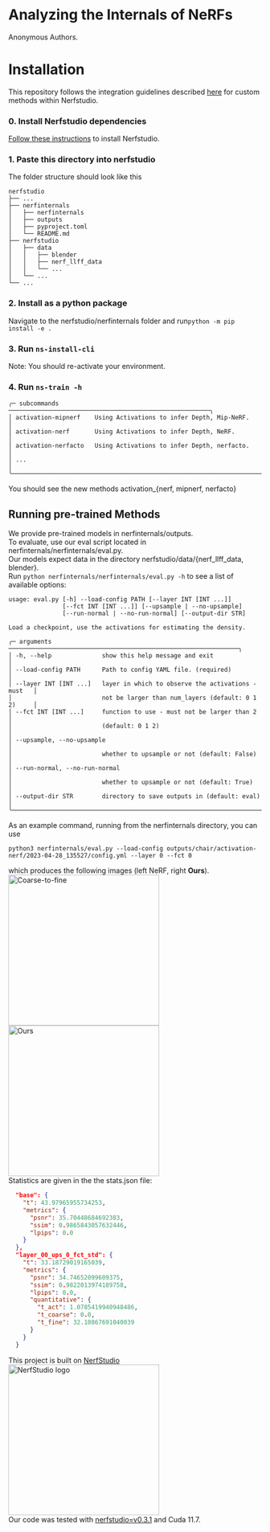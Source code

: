 # Analyzing the Internals of NeRFs
Anonymous Authors.

# Installation
This repository follows the integration guidelines described [here](https://docs.nerf.studio/en/latest/developer_guides/new_methods.html) for custom methods within Nerfstudio. 
### 0. Install Nerfstudio dependencies
[Follow these instructions](https://docs.nerf.studio/en/latest/quickstart/installation.html) to install Nerfstudio.
### 1. Paste this directory into nerfstudio
The folder structure should look like this
```
nerfstudio
├── ...
├── nerfinternals
│   ├── nerfinternals
│   ├── outputs
│   ├── pyproject.toml
│   └── README.md
├── nerfstudio
│   ├── data
│   │   ├── blender
│   │   ├── nerf_llff_data
│   │   └── ...
│   └── ...
└── ...
```
### 2. Install as a python package
Navigate to the nerfstudio/nerfinternals folder and run`python -m pip install -e .`

### 3. Run `ns-install-cli`
Note: You should re-activate your environment.
### 4. Run `ns-train -h`
```console
╭─ subcommands ────────────────────────────────────────────────────────╮
│ activation-mipnerf    Using Activations to infer Depth, Mip-NeRF.    │
│ activation-nerf       Using Activations to infer Depth, NeRF.        │
│ activation-nerfacto   Using Activations to infer Depth, nerfacto.    │
│ ...                                                                  │
╰──────────────────────────────────────────────────────────────────────╯ 
```
You should see the new methods activation_{nerf, mipnerf, nerfacto}
## Running pre-trained Methods
We provide pre-trained models in nerfinternals/outputs.\
To evaluate, use our eval script located in nerfinternals/nerfinternals/eval.py. \
Our models expect data in the directory nerfstudio/data/{nerf_llff_data, blender}. \
Run `python nerfinternals/nerfinternals/eval.py -h` to see a list of available options:
```console
usage: eval.py [-h] --load-config PATH [--layer INT [INT ...]]
               [--fct INT [INT ...]] [--upsample | --no-upsample]
               [--run-normal | --no-run-normal] [--output-dir STR]

Load a checkpoint, use the activations for estimating the density.

╭─ arguments ────────────────────────────────────────────────────────────────╮
│ -h, --help              show this help message and exit                    │
│ --load-config PATH      Path to config YAML file. (required)               │
│ --layer INT [INT ...]   layer in which to observe the activations - must   │
│                         not be larger than num_layers (default: 0 1 2)     │
│ --fct INT [INT ...]     function to use - must not be larger than 2        │
│                         (default: 0 1 2)                                   │
│ --upsample, --no-upsample                                                  │
│                         whether to upsample or not (default: False)        │
│ --run-normal, --no-run-normal                                              │
│                         whether to upsample or not (default: True)         │
│ --output-dir STR        directory to save outputs in (default: eval)       │
╰────────────────────────────────────────────────────────────────────────────╯
```
As an example command, running from the nerfinternals directory, you can use
```
python3 nerfinternals/eval.py --load-config outputs/chair/activation-nerf/2023-04-28_135527/config.yml --layer 0 --fct 0
```
which produces the following images (left NeRF, right **Ours**).<br>
<img alt="Coarse-to-fine" src="outputs/chair/activation-nerf/2023-04-28_135527/eval/000/coarse-to-fine.png/" width="300" />
<img alt="Ours" src="outputs/chair/activation-nerf/2023-04-28_135527/eval/000/layer_00_ups_0_fct_std/ours.png/" width="300" /><br>
Statistics are given in the the stats.json file:
```json
  "base": {
    "t": 43.97965955734253,
    "metrics": {
      "psnr": 35.70448684692383,
      "ssim": 0.9865843057632446,
      "lpips": 0.0
    }
  },
  "layer_00_ups_0_fct_std": {
    "t": 33.18729019165039,
    "metrics": {
      "psnr": 34.74652099609375,
      "ssim": 0.9822013974189758,
      "lpips": 0.0,
      "quantitative": {
        "t_act": 1.0785419940948486,
        "t_coarse": 0.0,
        "t_fine": 32.10867691040039
      }
    }
  }
```

This project is built on [NerfStudio](https://docs.nerf.studio/en/latest/)<br>
[<img alt="NerfStudio logo" src="https://data.ciirc.cvut.cz/public/projects/2023TetraNeRF/resources/nerfstudio-logo.png" width="300" />](https://docs.nerf.studio/en/latest/)<br>
Our code was tested with [nerfstudio=v0.3.1](https://github.com/nerfstudio-project/nerfstudio/releases/tag/v0.3.1) 
and Cuda 11.7.